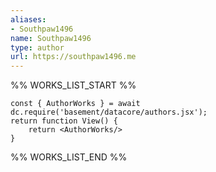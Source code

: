 ```yaml
---
aliases:
- Southpaw1496
name: Southpaw1496
type: author
url: https://southpaw1496.me
---
```



%% WORKS_LIST_START %%

```datacorejsx
const { AuthorWorks } = await dc.require('basement/datacore/authors.jsx');
return function View() {
    return <AuthorWorks/>
}
```
%% WORKS_LIST_END %%